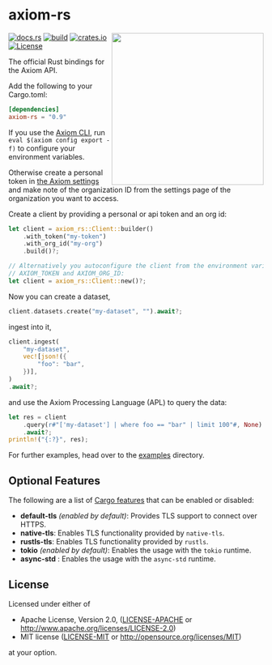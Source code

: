 # axiom-rs 

<img src="https://github.com/axiomhq/axiom-rs/assets/1725839/7cb313d2-96f1-4cb2-928a-3b2c301b57ac" align="right" width="300" />

[![docs.rs](https://docs.rs/axiom-rs/badge.svg)](https://docs.rs/axiom-rs/) [![build](https://img.shields.io/github/actions/workflow/status/axiomhq/axiom-rs/ci.yaml?branch=main&ghcache=unused)](https://github.com/axiomhq/axiom-rs/actions?query=workflow%3ACI) [![crates.io](https://img.shields.io/crates/v/axiom-rs.svg)](https://crates.io/crates/axiom-rs) [![License](https://img.shields.io/crates/l/axiom-rs)](LICENSE-APACHE)

The official Rust bindings for the Axiom API.

Add the following to your Cargo.toml:

```toml
[dependencies]
axiom-rs = "0.9"
```

If you use the [Axiom CLI](https://github.com/axiomhq/cli), run
`eval $(axiom config export -f)` to configure your environment variables.

Otherwise create a personal token in
[the Axiom settings](https://cloud.axiom.co/profile) and make note of
the organization ID from the settings page of the organization you want to
access.

Create a client by providing a personal or api token and an org id:

```rust
let client = axiom_rs::Client::builder()
    .with_token("my-token")
    .with_org_id("my-org")
    .build()?;

// Alternatively you autoconfigure the client from the environment variables
// AXIOM_TOKEN and AXIOM_ORG_ID:
let client = axiom_rs::Client::new()?;
```

Now you can create a dataset,
```rust
client.datasets.create("my-dataset", "").await?;
```

ingest into it,
```rust
client.ingest(
    "my-dataset",
    vec![json!({
        "foo": "bar",
    })],
)
.await?;
```

and use the Axiom Processing Language (APL) to query the data:
```rust
let res = client
    .query(r#"['my-dataset'] | where foo == "bar" | limit 100"#, None)
    .await?;
println!("{:?}", res);
```

For further examples, head over to the [examples](examples) directory.

## Optional Features

The following are a list of
[Cargo features](https://doc.rust-lang.org/stable/cargo/reference/features.html#the-features-section)
that can be enabled or disabled:

- **default-tls** _(enabled by default)_: Provides TLS support to connect
  over HTTPS.
- **native-tls**: Enables TLS functionality provided by `native-tls`.
- **rustls-tls**: Enables TLS functionality provided by `rustls`.
- **tokio** _(enabled by default)_: Enables the usage with the `tokio` runtime.
- **async-std** : Enables the usage with the `async-std` runtime.

## License

Licensed under either of

- Apache License, Version 2.0, ([LICENSE-APACHE](LICENSE-APACHE) or http://www.apache.org/licenses/LICENSE-2.0)
- MIT license ([LICENSE-MIT](LICENSE-MIT) or http://opensource.org/licenses/MIT)

at your option.
